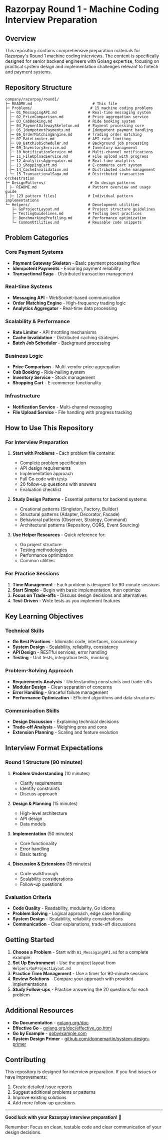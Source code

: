 # Razorpay Round 1 - Machine Coding Interview Preparation

## Overview

This repository contains comprehensive preparation materials for Razorpay's Round 1 machine coding interviews. The content is specifically designed for senior backend engineers with Golang expertise, focusing on practical system design and implementation challenges relevant to fintech and payment systems.

## Repository Structure

```
company/razorpay/round1/
├─ README.md                           # This file
├─ Problems/                          # 15 machine coding problems
│ ├─ 01_MessagingAPI.md              # Real-time messaging system
│ ├─ 02_PriceComparison.md           # Price aggregation service
│ ├─ 03_CabBooking.md                # Ride booking system
│ ├─ 04_PaymentGatewaySkeleton.md    # Payment processing core
│ ├─ 05_IdempotentPayments.md        # Idempotent payment handling
│ ├─ 06_OrderMatchingEngine.md       # Trading order matching
│ ├─ 07_RateLimiter.md               # API rate limiting
│ ├─ 08_BatchJobScheduler.md         # Background job processing
│ ├─ 09_InventoryService.md          # Inventory management
│ ├─ 10_NotificationService.md       # Multi-channel notifications
│ ├─ 11_FileUploadService.md         # File upload with progress
│ ├─ 12_AnalyticsAggregator.md       # Real-time analytics
│ ├─ 13_ShoppingCart.md              # E-commerce cart system
│ ├─ 14_CacheInvalidation.md         # Distributed cache management
│ └─ 15_TransactionalSaga.md         # Distributed transaction orchestration
├─ DesignPatterns/                    # Go design patterns
│ ├─ README.md                       # Pattern overview and usage guide
│ ├─ [23 pattern files]              # Individual pattern implementations
└─ Helpers/                          # Development utilities
   ├─ GoProjectLayout.md             # Project structure guidelines
   ├─ TestingGuidelines.md           # Testing best practices
   ├─ BenchmarkingProfiling.md       # Performance optimization
   └─ CommonUtilities.md             # Reusable code snippets
```

## Problem Categories

### Core Payment Systems
- **Payment Gateway Skeleton** - Basic payment processing flow
- **Idempotent Payments** - Ensuring payment reliability
- **Transactional Saga** - Distributed transaction management

### Real-time Systems
- **Messaging API** - WebSocket-based communication
- **Order Matching Engine** - High-frequency trading logic
- **Analytics Aggregator** - Real-time data processing

### Scalability & Performance
- **Rate Limiter** - API throttling mechanisms
- **Cache Invalidation** - Distributed caching strategies
- **Batch Job Scheduler** - Background processing

### Business Logic
- **Price Comparison** - Multi-vendor price aggregation
- **Cab Booking** - Ride-hailing system
- **Inventory Service** - Stock management
- **Shopping Cart** - E-commerce functionality

### Infrastructure
- **Notification Service** - Multi-channel messaging
- **File Upload Service** - File handling with progress tracking

## How to Use This Repository

### For Interview Preparation

1. **Start with Problems** - Each problem file contains:
   - Complete problem specification
   - API design requirements
   - Implementation approach
   - Full Go code with tests
   - 20 follow-up questions with answers
   - Evaluation checklist

2. **Study Design Patterns** - Essential patterns for backend systems:
   - Creational patterns (Singleton, Factory, Builder)
   - Structural patterns (Adapter, Decorator, Facade)
   - Behavioral patterns (Observer, Strategy, Command)
   - Architectural patterns (Repository, CQRS, Event Sourcing)

3. **Use Helper Resources** - Quick reference for:
   - Go project structure
   - Testing methodologies
   - Performance optimization
   - Common utilities

### For Practice Sessions

1. **Time Management** - Each problem is designed for 90-minute sessions
2. **Start Simple** - Begin with basic implementation, then optimize
3. **Focus on Trade-offs** - Discuss design decisions and alternatives
4. **Test-Driven** - Write tests as you implement features

## Key Learning Objectives

### Technical Skills
- **Go Best Practices** - Idiomatic code, interfaces, concurrency
- **System Design** - Scalability, reliability, consistency
- **API Design** - RESTful services, error handling
- **Testing** - Unit tests, integration tests, mocking

### Problem-Solving Approach
- **Requirements Analysis** - Understanding constraints and trade-offs
- **Modular Design** - Clean separation of concerns
- **Error Handling** - Graceful failure management
- **Performance Optimization** - Efficient algorithms and data structures

### Communication Skills
- **Design Discussion** - Explaining technical decisions
- **Trade-off Analysis** - Weighing pros and cons
- **Extension Planning** - Scaling and feature evolution

## Interview Format Expectations

### Round 1 Structure (90 minutes)
1. **Problem Understanding** (10 minutes)
   - Clarify requirements
   - Identify constraints
   - Discuss approach

2. **Design & Planning** (15 minutes)
   - High-level architecture
   - API design
   - Data models

3. **Implementation** (50 minutes)
   - Core functionality
   - Error handling
   - Basic testing

4. **Discussion & Extensions** (15 minutes)
   - Code walkthrough
   - Scalability considerations
   - Follow-up questions

### Evaluation Criteria
- **Code Quality** - Readability, modularity, Go idioms
- **Problem Solving** - Logical approach, edge case handling
- **System Design** - Scalability, reliability considerations
- **Communication** - Clear explanations, trade-off discussions

## Getting Started

1. **Choose a Problem** - Start with `01_MessagingAPI.md` for a complete example
2. **Set Up Environment** - Use the project layout from `Helpers/GoProjectLayout.md`
3. **Practice Time Management** - Use a timer for 90-minute sessions
4. **Review Solutions** - Compare your approach with provided implementations
5. **Study Follow-ups** - Practice answering the 20 questions for each problem

## Additional Resources

- **Go Documentation** - [golang.org/doc](https://golang.org/doc/)
- **Effective Go** - [golang.org/doc/effective_go.html](https://golang.org/doc/effective_go.html/)
- **Go by Example** - [gobyexample.com](https://gobyexample.com/)
- **System Design Primer** - [github.com/donnemartin/system-design-primer](https://github.com/donnemartin/system-design-primer/)

## Contributing

This repository is designed for interview preparation. If you find issues or have improvements:
1. Create detailed issue reports
2. Suggest additional problems or patterns
3. Improve existing solutions
4. Add more follow-up questions

---

**Good luck with your Razorpay interview preparation!** 🚀

Remember: Focus on clean, testable code and clear communication of your design decisions.
